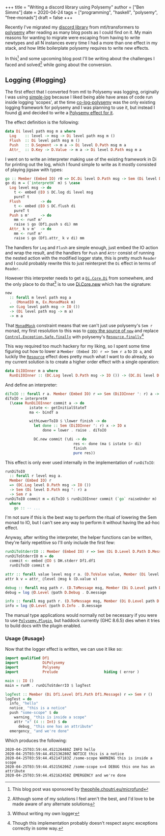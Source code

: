 +++
title = "Writing a discord library using Polysemy"
author = ["Ben Simms"]
date = 2020-04-24
tags = ["programming", "haskell", "polysemy", "free-monads"]
draft = false
+++

Recently I've migrated my [discord library](https://github.com/nitros12/calamity) from mtl/transformers to [polysemy](https://github.com/isovector/polysemy)
after reading as many blog posts as I could find on it. My main reasons for
wanting to migrate were escaping from having to write newtypes and all N
instances every time I had a more than one effect in my stack, and how little
boilerplate polysemy requires to write new effects.

In this[^fn:1] and some upcoming blog post I'll be writing about the challenges I
faced and solved[^fn:2] while going about the conversion.


## Logging {#logging}

The first effect that I converted from mtl to Polysemy was logging, originally I
was using [simple-log](https://hackage.haskell.org/package/simple-log) because I liked being able have areas of code run inside
logging 'scopes', at the time [co-log-polysemy](https://hackage.haskell.org/package/co-log-polysemy) was the only existing logging
framework for polysemy and I was planning to use it, but instead I found [di](https://hackage.haskell.org/package/di) and
decided to write a [Polysemy effect for it](https://github.com/nitros12/di-polysemy).

The effect definition is the following:

```haskell
data Di level path msg m a where
  Log    :: level -> msg -> Di level path msg m ()
  Flush  :: Di level path msg m ()
  Push   :: D.Segment -> m a -> Di level D.Path msg m a
  Attr_  :: D.Key -> D.Value -> m a -> Di level D.Path msg m a
```

I went on to write an interpreter making use of the existing framework in Di for
printing out the log, which I found simple to write as it mostly consisted of
playing jigsaw with types:

```haskell
go :: Member (Embed IO) r0 => DC.Di level D.Path msg -> Sem (Di level D.Path msg ': r0) a0 -> Sem r0 a0
go di m = (`interpretH` m) $ \case
  Log level msg -> do
    t <- embed @IO $ DC.log di level msg
    pureT t
  Flush         -> do
    t <- embed @IO $ DC.flush di
    pureT t
  Push s m'     -> do
    mm <- runT m'
    raise $ go (Df1.push s di) mm
  Attr_ k v m'  -> do
    mm <- runT m'
    raise $ go (Df1.attr_ k v di) mm
```

The handlers for `Log` and `Flush` are simple enough, just embed the IO action
and wrap the result, and the handlers for `Push` and `Attr` consist of running
the nested action with the modified logger state, this is pretty much `Reader`
and I could probably rewrite this to just reinterpret the `Di` effect in terms
of `Reader`.

However this interpreter needs to get a [`Di.Core.Di`](https://hackage.haskell.org/package/di-core-1.0.4/docs/Di-Core.html#t:Di) from somewhere, and the
only place to do that[^fn:3] is to use [Di.Core.new](https://hackage.haskell.org/package/di-core-1.0.4/docs/Di-Core.html#v:new) which has the signature:

```haskell
new
  :: forall m level path msg a
  .  (MonadIO m, Ex.MonadMask m)
  => (Log level path msg -> IO ())
  -> (Di level path msg -> m a)
  -> m a
```

That [`MonadMask`](https://hackage.haskell.org/package/exceptions-0.10.0/docs/Control-Monad-Catch.html#t:MonadMask) constraint means that we can't just use polysemy's `Sem r`
monad, my first resolution to this was to [copy the source of `new`](https://github.com/nitros12/di-polysemy/blob/863cc0072d846b1d96eca6467bc836bd098f7bb7/src/DiPolysemy.hs#L68-L124) and replace
[`Control.Exception.Safe.finally`](http://hackage.haskell.org/package/safe-exceptions-0.1.7.0/docs/Control-Exception-Safe.html#v:finally) with polysemy's [`Resource.finally`](https://hackage.haskell.org/package/polysemy-1.3.0.0/docs/Polysemy-Resource.html#v:finally)[^fn:4]

This way required too much hackery for my liking, so I spent some time
figuring out how to lower a `Member (Embed IO) r => Sem r a` to `IO a`, and
luckily the [`Resource`](https://hackage.haskell.org/package/polysemy-1.3.0.0/docs/src/Polysemy.Resource.html#resourceToIO) effect does pretty much what I want to do already, so my
current solution is to create a higher order effect with a single operation:

```haskell
data DiIOInner m a where
  RunDiIOInner :: (DC.Log level D.Path msg -> IO ()) -> (DC.Di level D.Path msg -> m a) -> DiIOInner m a
```

And define an interpreter:

```haskell
diToIO :: forall r a. Member (Embed IO) r => Sem (DiIOInner ': r) a -> Sem r a
diToIO = interpretH
  (\case RunDiIOInner commit a -> do
           istate <- getInitialStateT
           ma <- bindT a

           withLowerToIO $ \lower finish -> do
             let done :: Sem (DiIOInner ': r) x -> IO x
                 done = lower . raise . diToIO

             DC.new commit (\di -> do
                               res <- done (ma $ istate $> di)
                               finish
                               pure res))
```

This effect is only ever used internally in the implementation of `runDiToIO`:

```haskell
runDiToIO
  :: forall r level msg a.
  Member (Embed IO) r
  => (DC.Log level D.Path msg -> IO ())
  -> Sem (Di level D.Path msg ': r) a
  -> Sem r a
runDiToIO commit m = diToIO $ runDiIOInner commit (`go` raiseUnder m)
  where
    go :: -- ...
```

I'm not sure if this is the best way to perform the ritual of lowering the Sem
monad to IO, but I can't see any way to perform it without having the ad-hoc
effect.

Anyway, after writing the interpreter, the helper functions can be written,
they're fairly repetitive so I'll only include the first few:

```haskell
runDiToStderrIO :: Member (Embed IO) r => Sem (Di D.Level D.Path D.Message ': r) a -> Sem r a
runDiToStderrIO m = do
  commit <- embed @IO $ DH.stderr Df1.df1
  runDiToIO commit m

attr :: forall value level msg r a. (D.ToValue value, Member (Di level D.Path msg) r) => D.Key -> value -> Sem r a -> Sem r a
attr k v = attr_ @level @msg k (D.value v)

debug :: forall msg path r. (D.ToMessage msg, Member (Di D.Level path D.Message) r) => msg -> Sem r ()
debug = log @D.Level @path D.Debug . D.message

info :: forall msg path r. (D.ToMessage msg, Member (Di D.Level path D.Message) r) => msg -> Sem r ()
info = log @D.Level @path D.Info . D.message
```

The manual type applications would normally not be necessary if you were to use
[`Polysemy.Plugin`](https://hackage.haskell.org/package/polysemy-plugin), but haddock currently (GHC 8.6.5) dies when it tries to build
docs with the plugin enabled.


### Usage {#usage}

Now that the logger effect is written, we can use it like so:

```haskell
import qualified Df1
import           DiPolysemy
import           Polysemy
import           Prelude                     hiding ( error )

main :: IO ()
main = runM . runDiToStderrIO $ logTest

logTest :: Member (Di Df1.Level Df1.Path Df1.Message) r => Sem r ()
logTest = do
  info_ "hello"
  notice_ "this is a notice"
  push "some-scope" $ do
    warning_ "this is inside a scope"
    attr "x" (4 :: Int) $ do
      debug_ "this one has an attribute"
  emergency_ "and we're done"
```

Which produces the following:

```nil
2020-04-25T03:59:44.452126488Z INFO hello
2020-04-25T03:59:44.452136280Z NOTICE this is a notice
2020-04-25T03:59:44.452147183Z /some-scope WARNING this is inside a scope
2020-04-25T03:59:44.452156206Z /some-scope x=4 DEBUG this one has an attribute
2020-04-25T03:59:44.452162458Z EMERGENCY and we're done
```

[^fn:1]: This blog post was sponsored by [theophile.choutri.eu/microfund](https://theophile.choutri.eu/microfund.html)
[^fn:2]: Although some of my solutions I feel aren't the best, and I'd love to be made aware of any alternate solutions
[^fn:3]: Without writing my own logger
[^fn:4]: Though this implementation probably doesn't respect async exceptions correctly in some way.
